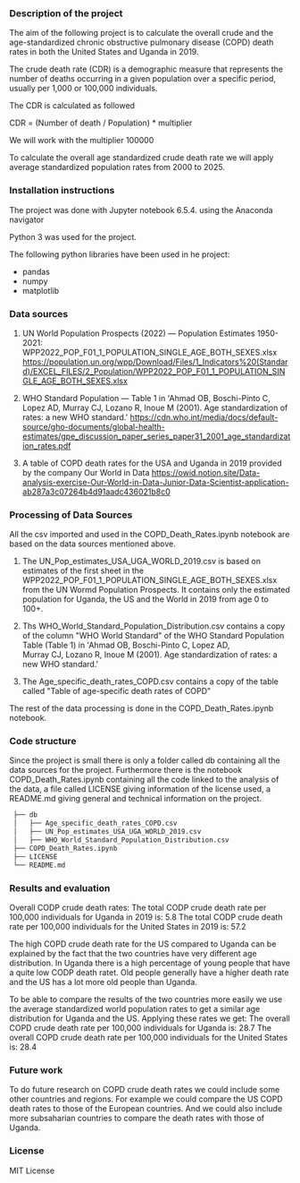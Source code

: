 ### Description of the project
The aim of the following project is to calculate the overall crude and the age-standardized chronic obstructive pulmonary disease (COPD) death rates in both the United States and Uganda in 2019.

The crude death rate (CDR) is a demographic measure that represents the number of deaths occurring in a given population over a specific period, usually per 1,000 or 100,000 individuals.

The CDR is calculated as followed

CDR = (Number of death / Population) * multiplier

We will work with the multiplier 100000

To calculate the overall age standardized crude death rate we will apply average standardized population rates from 2000 to 2025.

### Installation instructions
The project was done with Jupyter notebook 6.5.4. using the Anaconda navigator

Python 3 was used for the project.

The following python libraries have been used in he project:
 - pandas
 - numpy
 - matplotlib

### Data sources
1. UN World Population Prospects (2022) — Population Estimates 1950-2021: WPP2022_POP_F01_1_POPULATION_SINGLE_AGE_BOTH_SEXES.xlsx
  https://population.un.org/wpp/Download/Files/1_Indicators%20(Standard)/EXCEL_FILES/2_Population/WPP2022_POP_F01_1_POPULATION_SINGLE_AGE_BOTH_SEXES.xlsx
   
2. WHO Standard Population — Table 1 in 'Ahmad OB, Boschi-Pinto C, Lopez AD, Murray CJ, Lozano R, Inoue M (2001). Age standardization of rates: a new WHO standard.'
   https://cdn.who.int/media/docs/default-source/gho-documents/global-health-estimates/gpe_discussion_paper_series_paper31_2001_age_standardization_rates.pdf
  
3. A table of COPD death rates for the USA and Uganda in 2019 provided by the company Our World in Data
   https://owid.notion.site/Data-analysis-exercise-Our-World-in-Data-Junior-Data-Scientist-application-ab287a3c07264b4d91aadc436021b8c0

### Processing of Data Sources
All the csv imported and used in the COPD_Death_Rates.ipynb notebook are based on the data sources mentioned above. 

1. The UN_Pop_estimates_USA_UGA_WORLD_2019.csv is based on estimates of the first sheet in the WPP2022_POP_F01_1_POPULATION_SINGLE_AGE_BOTH_SEXES.xlsx from the UN Wormd Population Prospects. It 
   contains only the estimated population for Uganda, the US and the World in 2019 from age 0 to 100+.
   
2. Ths WHO_World_Standard_Population_Distribution.csv contains a copy of  the column "WHO World Standard" of the WHO Standard Population Table (Table 1) in 'Ahmad OB, Boschi-Pinto C, Lopez AD,     
   Murray CJ, Lozano R, Inoue M (2001). Age standardization of rates: a new WHO standard.'
 
3. The Age_specific_death_rates_COPD.csv contains a copy of the table called "Table of age-specific death rates of COPD"  

The rest of the data processing is done in the COPD_Death_Rates.ipynb notebook. 

### Code structure
Since the project is small there is only a folder called db containing all the data sources for the project. Furthermore there is the notebook COPD_Death_Rates.ipynb containing all the code linked to the analysis of the data, a file called LICENSE giving information of the license used, a README.md giving general and technical information on the project. 
``` bash
 ├── db
 │   ├── Age_specific_death_rates_COPD.csv
 │   ├── UN_Pop_estimates_USA_UGA_WORLD_2019.csv
 │   ├── WHO_World_Standard_Population_Distribution.csv
 ├── COPD_Death_Rates.ipynb
 ├── LICENSE
 └── README.md
```
### Results and evaluation
Overall CODP crude death rates: 
The total CODP crude death rate per 100,000 individuals for Uganda in 2019 is: 5.8
The total CODP crude death rate per 100,000 individuals for the United States in 2019 is: 57.2

The high COPD crude death rate for the US compared to Uganda can be explained by the fact that the two countries have very different age distribution. In Uganda there is a high percentage of young people that have a quite low CODP death ratet. Old people generally have a higher death rate and the US has a lot more old people than Uganda.

To be able to compare the results of the two countries more easily we use the average standardized world population rates to get a similar age distribution for Uganda and the US. 
Applying these rates we get: 
The overall COPD crude death rate per 100,000 individuals for Uganda is: 28.7
The overall COPD crude death rate per 100,000 individuals for the United States is: 28.4

### Future work
To do future research on COPD crude death rates we could include some other countries and regions. For example we could compare the US COPD death rates to those of the European countries. And we could also include more subsaharian countries to compare the death rates with those of Uganda. 

### License
MIT License 

